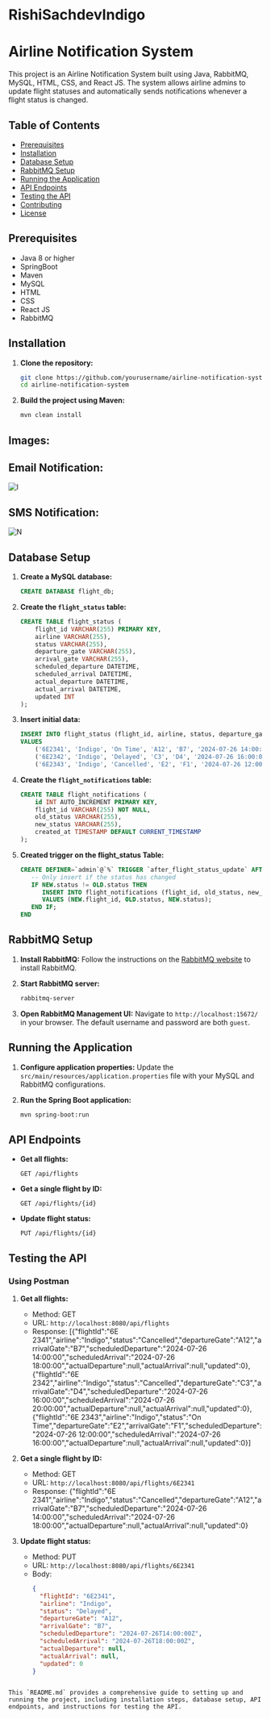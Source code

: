 # RishiSachdevIndigo

# Airline Notification System

This project is an Airline Notification System built using Java, RabbitMQ, MySQL, HTML, CSS, and React JS. The system allows airline admins to update flight statuses and automatically sends notifications whenever a flight status is changed.

## Table of Contents
- [Prerequisites](#prerequisites)
- [Installation](#installation)
- [Database Setup](#database-setup)
- [RabbitMQ Setup](#rabbitmq-setup)
- [Running the Application](#running-the-application)
- [API Endpoints](#api-endpoints)
- [Testing the API](#testing-the-api)
- [Contributing](#contributing)
- [License](#license)

## Prerequisites
- Java 8 or higher
- SpringBoot
- Maven
- MySQL
- HTML
- CSS
- React JS
- RabbitMQ

## Installation

1. **Clone the repository:**
   ```sh
   git clone https://github.com/yourusername/airline-notification-system.git
   cd airline-notification-system
   ```

2. **Build the project using Maven:**
   ```sh
   mvn clean install
   ```
## Images:
## Email Notification: 
![I](https://github.com/user-attachments/assets/5aab59bb-ad11-4224-bba9-f31a433d48fb)


## SMS Notification:
![N](https://github.com/user-attachments/assets/724f2552-896a-4c20-862e-7f27917cb6b6)


## Database Setup

1. **Create a MySQL database:**
   ```sql
   CREATE DATABASE flight_db;
   ```

2. **Create the `flight_status` table:**
   ```sql
   CREATE TABLE flight_status (
       flight_id VARCHAR(255) PRIMARY KEY,
       airline VARCHAR(255),
       status VARCHAR(255),
       departure_gate VARCHAR(255),
       arrival_gate VARCHAR(255),
       scheduled_departure DATETIME,
       scheduled_arrival DATETIME,
       actual_departure DATETIME,
       actual_arrival DATETIME,
       updated INT
   );
   ```

3. **Insert initial data:**
   ```sql
   INSERT INTO flight_status (flight_id, airline, status, departure_gate, arrival_gate, scheduled_departure, scheduled_arrival, actual_departure, actual_arrival, updated)
   VALUES
       ('6E2341', 'Indigo', 'On Time', 'A12', 'B7', '2024-07-26 14:00:00', '2024-07-26 18:00:00', NULL, NULL, 0),
       ('6E2342', 'Indigo', 'Delayed', 'C3', 'D4', '2024-07-26 16:00:00', '2024-07-26 20:00:00', NULL, NULL, 1),
       ('6E2343', 'Indigo', 'Cancelled', 'E2', 'F1', '2024-07-26 12:00:00', '2024-07-26 16:00:00', NULL, NULL, 1);
   ```

4.  **Create the `flight_notifications` table:**
    ```sql
    CREATE TABLE flight_notifications (
        id INT AUTO_INCREMENT PRIMARY KEY,
        flight_id VARCHAR(255) NOT NULL,
        old_status VARCHAR(255),
        new_status VARCHAR(255),
        created_at TIMESTAMP DEFAULT CURRENT_TIMESTAMP
    );
    ```


5. **Created trigger on the flight_status Table:**

   ```sql
   CREATE DEFINER=`admin`@`%` TRIGGER `after_flight_status_update` AFTER UPDATE ON `flight_status` FOR EACH ROW BEGIN
      -- Only insert if the status has changed
      IF NEW.status != OLD.status THEN
         INSERT INTO flight_notifications (flight_id, old_status, new_status)
         VALUES (NEW.flight_id, OLD.status, NEW.status);
      END IF;
   END
   ```

## RabbitMQ Setup

1. **Install RabbitMQ:** Follow the instructions on the [RabbitMQ website](https://www.rabbitmq.com/download.html) to install RabbitMQ.

2. **Start RabbitMQ server:**
   ```sh
   rabbitmq-server
   ```

3. **Open RabbitMQ Management UI:**
   Navigate to `http://localhost:15672/` in your browser. The default username and password are both `guest`.

## Running the Application

1. **Configure application properties:**
   Update the `src/main/resources/application.properties` file with your MySQL and RabbitMQ configurations.

2. **Run the Spring Boot application:**
   ```sh
   mvn spring-boot:run
   ```

## API Endpoints

- **Get all flights:**
  ```
  GET /api/flights
  ```

- **Get a single flight by ID:**
  ```
  GET /api/flights/{id}
  ```

- **Update flight status:**
  ```
  PUT /api/flights/{id}
  ```

## Testing the API

### Using Postman

1. **Get all flights:**
   - Method: GET
   - URL: `http://localhost:8080/api/flights`
   - Response:
      [{"flightId":"6E 2341","airline":"Indigo","status":"Cancelled","departureGate":"A12","arrivalGate":"B7","scheduledDeparture":"2024-07-26 14:00:00","scheduledArrival":"2024-07-26 18:00:00","actualDeparture":null,"actualArrival":null,"updated":0},{"flightId":"6E 2342","airline":"Indigo","status":"Cancelled","departureGate":"C3","arrivalGate":"D4","scheduledDeparture":"2024-07-26 16:00:00","scheduledArrival":"2024-07-26 20:00:00","actualDeparture":null,"actualArrival":null,"updated":0},{"flightId":"6E 2343","airline":"Indigo","status":"On Time","departureGate":"E2","arrivalGate":"F1","scheduledDeparture":"2024-07-26 12:00:00","scheduledArrival":"2024-07-26 16:00:00","actualDeparture":null,"actualArrival":null,"updated":0}]


2. **Get a single flight by ID:**
   - Method: GET
   - URL: `http://localhost:8080/api/flights/6E2341`
   - Response: {"flightId":"6E 2341","airline":"Indigo","status":"Cancelled","departureGate":"A12","arrivalGate":"B7","scheduledDeparture":"2024-07-26 14:00:00","scheduledArrival":"2024-07-26 18:00:00","actualDeparture":null,"actualArrival":null,"updated":0}


3. **Update flight status:**
   - Method: PUT
   - URL: `http://localhost:8080/api/flights/6E2341`
   - Body:
     ```json
     {
       "flightId": "6E2341",
       "airline": "Indigo",
       "status": "Delayed",
       "departureGate": "A12",
       "arrivalGate": "B7",
       "scheduledDeparture": "2024-07-26T14:00:00Z",
       "scheduledArrival": "2024-07-26T18:00:00Z",
       "actualDeparture": null,
       "actualArrival": null,
       "updated": 0
     }
     ```



```

This `README.md` provides a comprehensive guide to setting up and running the project, including installation steps, database setup, API endpoints, and instructions for testing the API.





